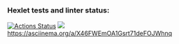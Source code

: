 ### Hexlet tests and linter status:
[![Actions Status](https://github.com/Out0fName/python-project-49/actions/workflows/hexlet-check.yml/badge.svg)](https://github.com/Out0fName/python-project-49/actions)
<a href="https://codeclimate.com/github/Out0fName/python-project-49/maintainability"><img src="https://api.codeclimate.com/v1/badges/c03481ec1d098e51b314/maintainability" /></a>
https://asciinema.org/a/X46FWEmOA1Gsrt71deFOJWhnq
